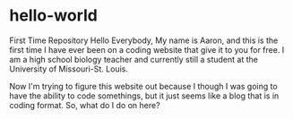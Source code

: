 # hello-world
First Time Repository
Hello Everybody,
My name is Aaron, and this is the first time I have ever been on a coding website that give it to you for free. I am a high school biology teacher and currently still a student at the University of Missouri-St. Louis.

Now I'm trying to figure this website out because I though I was going to have the ability to code somethings, but it just seems like a blog that is in coding format. So, what do I do on here? 
